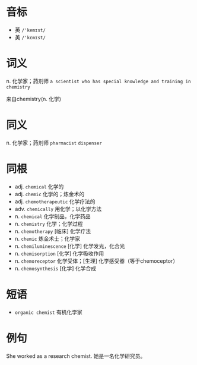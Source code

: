 # 音标

- 英 `/'kemɪst/`
- 美 `/'kɛmɪst/`

# 词义

n. 化学家；药剂师
`a scientist who has special knowledge and training in chemistry`



来自chemistry(n. 化学)

# 同义

n. 化学家；药剂师
`pharmacist` `dispenser`

# 同根

- adj. `chemical` 化学的
- adj. `chemic` 化学的；炼金术的
- adj. `chemotherapeutic` 化学疗法的
- adv. `chemically` 用化学；以化学方法
- n. `chemical` 化学制品，化学药品
- n. `chemistry` 化学；化学过程
- n. `chemotherapy` [临床] 化学疗法
- n. `chemic` 炼金术士；化学家
- n. `chemiluminescence` [化学] 化学发光，化合光
- n. `chemisorption` [化学] 化学吸收作用
- n. `chemoreceptor` 化学受体；[生理] 化学感受器（等于chemoceptor）
- n. `chemosynthesis` [化学] 化学合成

# 短语

- `organic chemist` 有机化学家

# 例句

She worked as a research chemist.
她是一名化学研究员。



